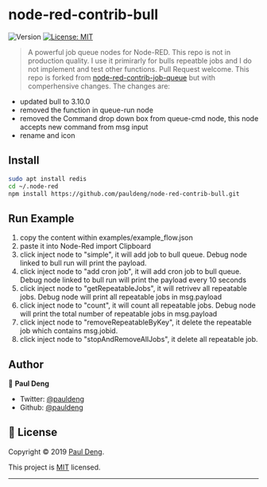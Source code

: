 # node-red-contrib-bull

![Version](https://img.shields.io/badge/version-0.0.1-blue.svg?cacheSeconds=2592000)
[![License: MIT](https://img.shields.io/badge/License-MIT-yellow.svg)](https://github.com/pauldeng/node-red-contrib-bull/blob/master/LICENSE)

> A powerful job queue nodes for Node-RED.
> This repo is not in production quality. I use it primirarly for bulls repeatble jobs and I do not implement and test other functions. Pull Request welcome.
> This repo is forked from [node-red-contrib-job-queue](https://github.com/cuongquay/node-red-contrib-job-queue) but with comperhensive changes. The changes are:

- updated bull to 3.10.0
- removed the function in queue-run node
- removed the Command drop down box from queue-cmd node, this node accepts new command from msg input
- rename and icon

## Install

```sh
sudo apt install redis
cd ~/.node-red
npm install https://github.com/pauldeng/node-red-contrib-bull.git
```

## Run Example

1. copy the content within examples/example_flow.json
2. paste it into Node-Red import Clipboard
3. click inject node to "simple", it will add job to bull queue. Debug node linked to bull run will print the payload.
4. click inject node to "add cron job", it will add cron job to bull queue. Debug node linked to bull run will print the payload every 10 seconds
5. click inject node to "getRepeatableJobs", it will retrivev all repeatable jobs. Debug node will print all repeatable jobs in msg.payload
6. click inject node to "count", it will count all repeatable jobs. Debug node will print the total number of repeatable jobs in msg.payload
7. click inject node to "removeRepeatableByKey", it delete the repeatable job which contains msg.jobid.
8. click inject node to "stopAndRemoveAllJobs", it delete all repeatable job.

## Author

👤 **Paul Deng**

- Twitter: [@pauldeng](https://twitter.com/pauldeng)
- Github: [@pauldeng](https://github.com/pauldeng)

## 📝 License

Copyright © 2019 [Paul Deng](https://github.com/pauldeng).

This project is [MIT](https://github.com/pauldeng/node-red-contrib-bull/blob/master/LICENSE) licensed.

---

